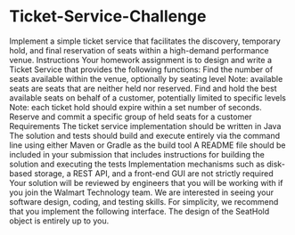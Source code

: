 # Ticket-Service-Challenge
Implement a simple ticket service that facilitates the discovery, temporary hold, and final reservation of seats within a high-demand performance
venue.
Instructions
Your homework assignment is to design and write a Ticket Service that provides the following functions:
Find the number of seats available within the venue, optionally by seating level
Note: available seats are seats that are neither held nor reserved.
Find and hold the best available seats on behalf of a customer, potentially limited to specific levels
Note: each ticket hold should expire within a set number of seconds.
Reserve and commit a specific group of held seats for a customer
Requirements
The ticket service implementation should be written in Java
The solution and tests should build and execute entirely via the command line using either Maven or Gradle as the build tool
A README file should be included in your submission that includes instructions for building the solution and executing the tests
Implementation mechanisms such as disk-based storage, a REST API, and a front-end GUI are not strictly required
Your solution will be reviewed by engineers that you will be working with if you join the Walmart Technology team. We are interested in seeing
your software design, coding, and testing skills.
For simplicity, we recommend that you implement the following interface. The design of the SeatHold object is entirely up to you.
